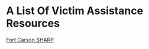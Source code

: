 <h1>A List Of Victim Assistance Resources</h1>

<a href="https://www.carson.army.mil/organizations/sharp.html">Fort Carson SHARP</a>
